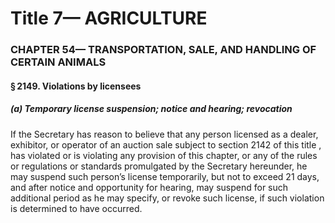 
# Title 7— AGRICULTURE
### CHAPTER 54— TRANSPORTATION, SALE, AND HANDLING OF CERTAIN ANIMALS
#### § 2149. Violations by licensees
##### (a) Temporary license suspension; notice and hearing; revocation

If the Secretary has reason to believe that any person licensed as a dealer, exhibitor, or operator of an auction sale subject to section 2142 of this title , has violated or is violating any provision of this chapter, or any of the rules or regulations or standards promulgated by the Secretary hereunder, he may suspend such person’s license temporarily, but not to exceed 21 days, and after notice and opportunity for hearing, may suspend for such additional period as he may specify, or revoke such license, if such violation is determined to have occurred.
